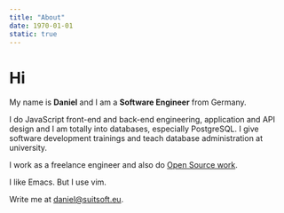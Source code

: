 ```yaml
---
title: "About"
date: 1970-01-01
static: true
---
```


# Hi

My name is **Daniel** and I am a **Software Engineer** from Germany.

I do JavaScript front-end and back-end engineering, application and API design and I am totally into databases,
especially PostgreSQL. I give software development trainings and teach database administration at university.

I work as a freelance engineer and also do [Open Source work](https://github.com/dak0rn).

I like Emacs. But I use vim.

Write me at <a href="mailto:daniel@suitsoft.eu">daniel@suitsoft.eu</a>.
